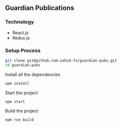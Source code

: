 ## Guardian Publications

### Technology

-   React.js
-   Redux.js

### Setup Process

```bash
git clone git@github.com:zahid-fx/guardian-pubs.git
cd guardian-pubs
```

Install all the dependencies

```bash
npm install
```

Start the project

```bash
npm start
```

Build the project

```bash
npm run build
```
